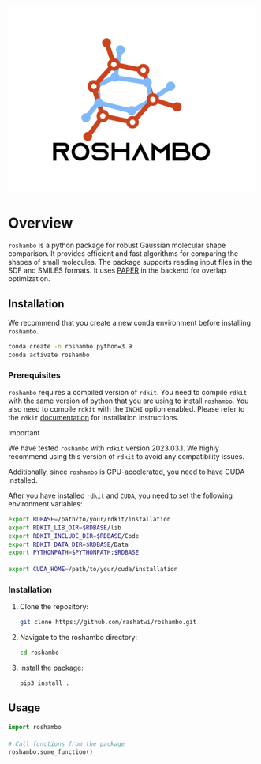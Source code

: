 # <img alt="roshambo" src="docs/logo.jpg" width="500">

# Overview

`roshambo` is a python package for robust Gaussian molecular shape comparison. It 
provides efficient and fast algorithms for comparing the shapes of small molecules. 
The package supports reading input files in the SDF and SMILES formats. 
It uses [PAPER](https://simtk.org/projects/paper/) in the backend for overlap 
optimization. 

## Installation

We recommend that you create a new conda environment before installing `roshambo`. 

```bash
conda create -n roshambo python=3.9
conda activate roshambo
```

### Prerequisites

`roshambo` requires a compiled version of `rdkit`. You need to compile `rdkit` with 
the same version of python that you are using to install `roshambo`. You also need to 
compile `rdkit` with the `INCHI` option enabled. Please refer to the `rdkit` 
[documentation](https://www.rdkit.org/docs/Install.html#building-from-source) for 
installation instructions. 

> [!IMPORTANT]    
> We have tested `roshambo` with `rdkit` version 2023.03.1. We highly recommend using this version of `rdkit` to avoid any compatibility issues. 

Additionally, since `roshambo` is GPU-accelerated, you need to have CUDA installed. 

After you have installed `rdkit` and `CUDA`, you need to set the following environment 
variables:

```bash
export RDBASE=/path/to/your/rdkit/installation
export RDKIT_LIB_DIR=$RDBASE/lib
export RDKIT_INCLUDE_DIR=$RDBASE/Code
export RDKIT_DATA_DIR=$RDBASE/Data
export PYTHONPATH=$PYTHONPATH:$RDBASE

export CUDA_HOME=/path/to/your/cuda/installation
```

### Installation

1. Clone the repository:

    ```bash
    git clone https://github.com/rashatwi/roshambo.git
    ```

2. Navigate to the roshambo directory:

    ```bash
    cd roshambo
    ```

3. Install the package:

    ```bash
    pip3 install .
    ```
   
## Usage

```python
import roshambo

# Call functions from the package
roshambo.some_function()

